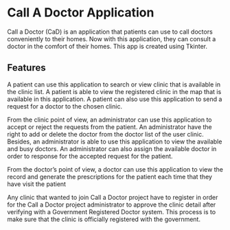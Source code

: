 # Call A Doctor Application

Call a Doctor (CaD) is an application that patients can use to call doctors conveniently to their homes. Now with this application, they can consult a doctor in the comfort of their homes. This app is created using Tkinter.

## Features
A patient can use this application to search or view clinic that is available in the clinic list. A patient is able to view the registered clinic in the map that is available in this application. A patient can also use this application to send a request for a doctor to the chosen clinic.

From the clinic point of view, an administrator can use this application to accept or reject the requests from the patient. An administrator have the right to add or delete the doctor from the doctor list of the user clinic. Besides, an administrator is able to use this application to view the available and busy doctors. An administrator can also assign the available doctor in order to response for the accepted request for the patient.

From the doctor’s point of view, a doctor can use this application to view the record and generate the prescriptions for the patient each time that they have visit the patient

Any clinic that wanted to join Call a Doctor project have to register in order for the Call a Doctor project administrator to approve the clinic detail after verifying with a Government Registered Doctor system. This process is to make sure that the clinic is officially registered with the government.

